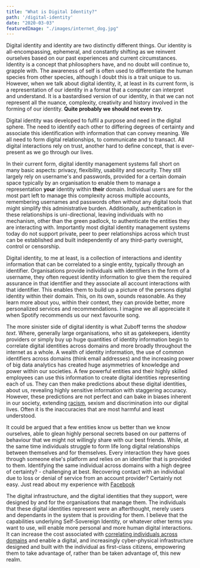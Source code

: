 ```yaml
---
title: "What is Digital Identity?"
path: '/digital-identity'
date: "2020-03-03"
featuredImage: "./images/internet_dog.jpg"  
---
```


Digital identity and identity are two distinctly different things. Our identity is all-encompassing, ephemeral, and constantly shifting as we reinvent ourselves based on our past experiences and current circumstances. Identity is a concept that philosophers have, and no doubt will continue to, grapple with. The awareness of self is often used to differentiate the human species from other species, although I doubt this is a trait unique to us. However, when we talk about digital identity, it, at least in its current form, is a representation of our identity in a format that a computer can interpret and understand. It is a bastardised version of our identity, in that we can not represent all the nuance, complexity, creativity and history involved in the forming of our identity. **Quite probably we should not even try.**

Digital identity was developed to fulfil a purpose and need in the digital sphere. The need to identify each other to differing degrees of certainty and associate this identification with information that can convey meaning. We all need to form digital relationships, to communicate and to transact. All digital interactions rely on trust, another hard to define concept, that is ever-present as we go through our lives. 

In their current form, digital identity management systems fall short on many basic aspects: privacy, flexibility, usability and security. They still largely rely on username's and passwords, provided for a certain domain space typically by an organisation to enable them to manage a representation **your** identity within **their** domain. Individual users are for the most part left to manage this complexity across multiple accounts, remembering usernames and passwords often without any digital tools that might simplify this administrative burden. Additionally, authentication in these relationships is uni-directional, leaving individuals with no mechanism, other than the green padlock, to authenticate the entities they are interacting with.  Importantly most digital identity management systems today do not support private, peer to peer relationships across which trust can be established and built independently of any third-party oversight, control or censorship. 

Digital identity, to me at least, is a collection of interactions and identity information that can be correlated to a single entity, typically through an identifier. Organisations provide individuals with identifiers in the form of a username, they often request identity information to give them the required assurance in that identifier and they associate all account interactions with that identifier. This enables them to build up a picture of the persons digital identity within their domain. This, on its own, sounds reasonable. As they learn more about you, within their context, they can provide better, more personalized services and recommendations. I imagine we all appreciate it when Spotify recommends us our next favourite song.

The more sinister side of digital identity is what Zuboff terms the *shadow text*. Where, generally large organisations, who sit as gatekeepers, identity providers or simply buy up huge quantities of identity information begin to correlate digital identities across domains and more broadly throughout the internet as a whole. A wealth of identity information, the use of common identifiers across domains (think email addresses) and the increasing power of big data analytics has created huge asymmetries of knowledge and power within our societies. A few powerful entities and their highly skilled employees can use this information to create digital identities representing each of us. They can then make predictions about these digital identities, about us, revealing highly sensitive information with staggering accuracy. However, these predictions are not perfect and can bake in biases inherent in our society, extending [racism](https://www.ruhabenjamin.com/race-after-technology), sexism and discrimination into our digital lives. Often it is the inaccuracies that are most harmful and least understood. 

It could be argued that a few entities know us better than we know ourselves, able to glean highly personal secrets based on our patterns of behaviour that we might not willingly share with our best friends. While, at the same time individuals struggle to form life long digital relationships between themselves and for themselves. Every interaction they have goes through someone else's platform and relies on an identifier that is provided to them. Identifying the same individual across domains with a high degree of certainty? - challenging at best. Recovering contact with an individual due to loss or denial of service from an account provider? Certainly not easy. Just read about my experience with [Facebook](https://wip-abramson.dev/facebook-erased-me)

The digital infrastructure, and the digital identities that they support, were designed by and for the organisations that manage them. The individuals that these digital identities represent were an afterthought, merely users and dependants in the system that is providing for them. I believe that the capabilities underlying Self-Sovereign Identity, or whatever other terms you want to use, will enable more personal and more human digital interactions. It can increase the cost associated with [correlating individuals across domains](https://www.evernym.com/blog/well-be-correlated-anyway/) and enable a digital, and increasingly cyber-physical infrastructure designed and built with the individual as first-class citizens, empowering them to take advantage of, rather than be taken advantage of, this new realm. 
